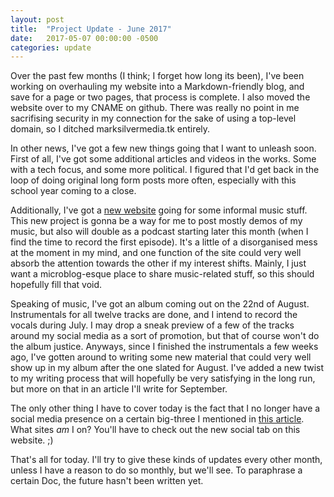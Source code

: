 ```yaml
---
layout: post
title:  "Project Update - June 2017"
date:   2017-05-07 00:00:00 -0500
categories: update
---
```


Over the past few months (I think; I forget how long its been), I've been working on overhauling my website into a Markdown-friendly blog, and save for a page or two pages, that process is complete. I also moved the website over to my CNAME on github. There was really no point in me sacrifising security in my connection for the sake of using a top-level domain, so I ditched marksilvermedia.tk entirely.

In other news, I've got a few new things going that I want to unleash soon. First of all, I've got some additional articles and videos in the works. Some with a tech focus, and some more political. I figured that I'd get back in the loop of doing original long form posts more often, especially with this school year coming to a close. 

Additionally, I've got a [new website](https://marksilvermedia.github.io/groovygalleon) going for some informal music stuff. This new project is gonna be a way for me to post mostly demos of my music, but also will double as a podcast starting later this month (when I find the time to record the first episode). It's a little of a disorganised mess at the moment in my mind, and one function of the site could very well absorb the attention towards the other if my interest shifts. Mainly, I just want a microblog-esque place to share music-related stuff, so this should hopefully fill that void.

Speaking of music, I've got an album coming out on the 22nd of August. Instrumentals for all twelve tracks are done, and I intend to record the vocals during July. I may drop a sneak preview of a few of the tracks around my social media as a sort of promotion, but that of course won't do the album justice. Anyways, since I finished the instrumentals a few weeks ago, I've gotten around to writing some new material that could very well show up in my album after the one slated for August. I've added a new twist to my writing process that will hopefully be very satisfying in the long run, but more on that in an article I'll write for September.

The only other thing I have to cover today is the fact that I no longer have a social media presence on a certain big-three I mentioned in [this article](https://marksilvermedia.github.io/tech/article/2017/04/27/tech-communication.html). What sites *am* I on? You'll have to check out the new social tab on this website. ;)

That's all for today. I'll try to give these kinds of updates every other month, unless I have a reason to do so monthly, but we'll see. To paraphrase a certain Doc, the future hasn't been written yet.
